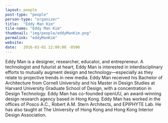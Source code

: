 ```yaml
---
layout: people
post-type: "people"
person-type: "organizer"
title:  "Eddy Man Kim"
tile-name: "Eddy Man Kim"
thumbnail: "img/people/eddyManKim.png"
permalink: "eddyManKim"
website:
date:   2016-03-01 12:00:00 -0500
---
```


Eddy Man is a designer, researcher, educator, and entrepreneur. A technologist and futurist at heart, Eddy Man is interested in interdisciplinary efforts to mutually augment design and technology—especially as they relate to projective trends in new media. Eddy Man received his Bachelor of Architecture from Cornell University and his Master in Design Studies at Harvard University Graduate School of Design, with a concentration in Design Technology. Eddy Man has co-founded openUU, an award-winning design research agency based in Hong Kong. Eddy Man has worked in the offices of Posco A.C., Robert A.M. Stern Architects, and EPIPHYTE Lab. He has also taught at The University of Hong Kong and Hong Kong Interior Design Association.